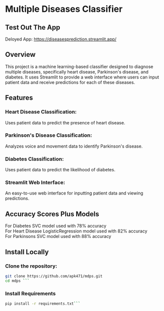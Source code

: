 # Multiple Diseases Classifier

## Test Out The App

Deloyed App: https://diseasesprediction.streamlit.app/

## Overview

This project is a machine learning-based classifier designed to diagnose multiple diseases, specifically heart disease, Parkinson's disease, and diabetes. It uses Streamlit to provide a web interface where users can input patient data and receive predictions for each of these diseases.

## Features

### Heart Disease Classification:

Uses patient data to predict the presence of heart disease.

### Parkinson's Disease Classification:

Analyzes voice and movement data to identify Parkinson's disease.

### Diabetes Classification:

Uses patient data to predict the likelihood of diabetes.

### Streamlit Web Interface:

An easy-to-use web interface for inputting patient data and viewing predictions.

## Accuracy Scores Plus Models

For Diabetes SVC model used with 78% accuracy  
For Heart Disease LogisticRegression model used with 82% accuracy  
For Parkinsons SVC model used with 88% accuracy

## Install Locally

### Clone the repository:

````bash
git clone https://github.com/apk471/mdps.git
cd mdps ```
````

### Install Requirements

````bash
pip install -r requirements.txt```
````
